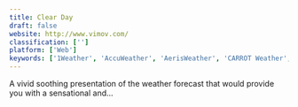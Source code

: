 ```yaml
---
title: Clear Day
draft: false 
website: http://www.vimov.com/
classification: ['']
platform: ['Web']
keywords: ['1Weather', 'AccuWeather', 'AerisWeather', 'CARROT Weather', 'Dark Sky for Web', 'ForecaWeather', 'Forecastie', 'Good Weather', 'The Weather Channel', 'Today Weather', 'Ventusky', 'Weather Timeline', 'Weather Underground', 'WeatherMate', 'WeatherMetro', 'Weatherspark', 'Windguru', 'Windy', 'World Wide Weather', 'Yahoo Weather', 'YoWindow', 'Yr.no', 'sWeather']
---
```

A vivid soothing presentation of the weather forecast that would provide you with a sensational and...